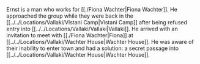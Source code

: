 Ernst is a man who works for [[./Fiona Wachter|Fiona Wachter]]. He approached the group while they were back in the [[../../Locations/Vallaki/Vistani Camp|Vistani Camp]] after being refused entry into [[../../Locations/Vallaki/Vallaki|Vallaki]]. He arrived with an invitation to meet with [[./Fiona Wachter|Fiona]] at [[../../Locations/Vallaki/Wachter House|Wachter House]]. He was aware of their inability to enter town and had a solution: a secret passage into [[../../Locations/Vallaki/Wachter House|Wachter House]].